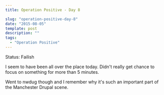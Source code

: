 ```yaml
---
title: Operation Positive - Day 8

slug: "operation-positive-day-8"
date: "2015-08-05"
template: post
description: ""
tags:
  - "Operation Positive"
---
```

Status: Failish

I seem to have been all over the place today. Didn't really get chance to focus on something for more than 5 minutes.

Went to nwdug though and I remember why it's such an important part of the Manchester Drupal scene.

